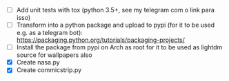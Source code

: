 - [ ] Add unit tests with tox (python 3.5+, see my telegram com o link para isso)
- [ ] Transform into a python package and upload to pypi (for it to be used e.g. as a telegram
  bot): https://packaging.python.org/tutorials/packaging-projects/
- [ ] Install the package from pypi on Arch as root for it to be used as lightdm source for
  wallpapers also
- [x] Create nasa.py
- [x] Create commicstrip.py
